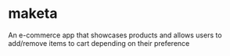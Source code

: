 # maketa

An e-commerce app that showcases products and allows users to add/remove items to cart depending on their preference

